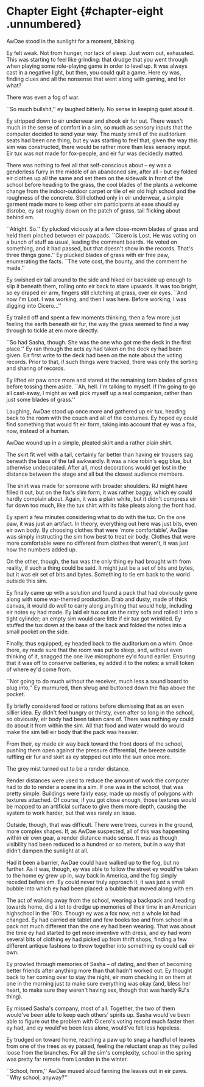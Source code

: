 Chapter Eight {#chapter-eight .unnumbered}
=============

AwDae stood in the sunlight for a moment, blinking.

Ey felt weak. Not from hunger, nor lack of sleep. Just worn out, exhausted. This was starting to feel like grinding: that drudge that you went through when playing some role-playing game in order to level up. It was always cast in a negative light, but then, you could quit a game. Here ey was, finding clues and all the nonsense that went along with gaming, and for what?

There was even a fog of war.

\`\`So much bullshit,'' ey laughed bitterly. No sense in keeping quiet about it.

Ey stripped down to eir underwear and shook eir fur out. There wasn't much in the sense of comfort in a sim, so much as sensory inputs that the computer decided to send your way. The musty smell of the auditorium seats had been one thing, but ey was starting to feel that, given the way this sim was constructed, there would be rather more than less sensory input. Eir tux was not made for fox-people, and eir fur was decidedly matted.

There was nothing to feel all that self-conscious about – ey was a genderless furry in the middle of an abandoned sim, after all – but ey folded eir clothes up all the same and set them on the sidewalk in front of the school before heading to the grass, the cool blades of the plants a welcome change from the indoor-outdoor carpet or tile of eir old high school and the roughness of the concrete. Still clothed only in eir underwear, a simple garment made more to keep other sim participants at ease should ey disrobe, ey sat roughly down on the patch of grass, tail flicking about behind em.

\`\`Alright. So.'' Ey plucked viciously at a few close-mown blades of grass and held them pinched between eir pawpads. \`\`Cicero is Lost. He was voting on a bunch of stuff as usual, leading the comment boards. He voted on something, and it had passed, but that doesn't show in the records. That's three things gone.'' Ey plucked blades of grass with eir free paw, enumerating the facts. \`\`The vote cost, the bounty, and the comment he made.''

Ey swished eir tail around to the side and hiked eir backside up enough to slip it beneath them, rolling onto eir back to stare upwards. It was too bright, so ey draped eir arm, fingers still clutching at grass, over eir eyes. \`\`And now I'm Lost. I was working, and then I was here. Before working, I was digging into Cicero…''

Ey trailed off and spent a few moments thinking, then a few more just feeling the earth beneath eir fur, the way the grass seemed to find a way through to tickle at em more directly.

\`\`So had Sasha, though. She was the one who got me the deck in the first place.'' Ey ran through the acts ey had taken on the deck ey had been given. Eir first write to the deck had been on the note about the voting records. Prior to that, if such things were tracked, there was only the sorting and sharing of records.

Ey lifted eir paw once more and stared at the remaining torn blades of grass before tossing them aside. \`\`Ah, hell. I'm talking to myself. If I'm going to go all cast-away, I might as well pick myself up a real companion, rather than just some blades of grass.''

Laughing, AwDae stood up once more and gathered up eir tux, heading back to the room with the couch and all of the costumes. Ey hoped ey could find something that would fit eir form, taking into account that ey was a fox, now, instead of a human.

AwDae wound up in a simple, pleated skirt and a rather plain shirt.

The skirt fit well with a tail, certainly far better than having eir trousers sag beneath the base of the tail awkwardly. It was a nice robin's egg blue, but otherwise undecorated. After all, most decorations would get lost in the distance between the stage and all but the closest audience members.

The shirt was made for someone with broader shoulders. RJ might have filled it out, but on the fox's slim form, it was rather baggy, which ey could hardly complain about. Again, it was a plain white, but it didn't compress eir fur down too much, like the tux shirt with its fake pleats along the front had.

Ey spent a few minutes considering what to do with the tux. On the one paw, it was just an artifact. In theory, everything out here was just bits, even eir own body. By choosing clothes that were \`more comfortable', AwDae was simply instructing the sim how best to treat eir body. Clothes that were more comfortable were no different from clothes that weren't, it was just how the numbers added up.

On the other, though, the tux was the only thing ey had brought with from reality, if such a thing could be said. It might just be a set of bits and bytes, but it was eir set of bits and bytes. Something to tie em back to the world outside this sim.

Ey finally came up with a solution and found a pack that had obviously gone along with some war-themed production. Drab and dusty, made of thick canvas, it would do well to carry along anything that would help, including eir notes ey had made. Ey laid eir tux out on the ratty sofa and rolled it into a tight cylinder; an empty sim would care little if eir tux got wrinkled. Ey stuffed the tux down at the base of the back and folded the notes into a small pocket on the side.

Finally, thus equipped, ey headed back to the auditorium on a whim. Once there, ey made sure that the room was put to sleep, and, without even thinking of it, snagged the one live microphone ey'd found earlier. Ensuring that it was off to conserve batteries, ey added it to the notes: a small token of where ey'd come from.

\`\`Not going to do much without the receiver, much less a sound board to plug into,'' Ey murmured, then shrug and buttoned down the flap above the pocket.

Ey briefly considered food or rations before dismissing that as an even sillier idea. Ey didn't feel hungry or thirsty, even after so long in the school, so obviously, eir body had been taken care of. There was nothing ey could do about it from within the sim. All that food and water would do would make the sim tell eir body that the pack was heavier.

From their, ey made eir way back toward the front doors of the school, pushing them open against the pressure differential, the breeze outside ruffling eir fur and skirt as ey stepped out into the sun once more.

The grey mist turned out to be a render distance.

Render distances were used to reduce the amount of work the computer had to do to render a scene in a sim. If one was in the school, that was pretty simple. Buildings were fairly easy, made up mostly of polygons with textures attached. Of course, if you got close enough, those textures would be mapped to an artificial surface to give them more depth, causing the system to work harder, but that was rarely an issue.

Outside, though, that was difficult. There were trees, curves in the ground, more complex shapes. If, as AwDae suspected, all of this was happening within eir own gear, a render distance made sense. It was as though visibility had been reduced to a hundred or so meters, but in a way that didn't dampen the sunlight at all.

Had it been a barrier, AwDae could have walked up to the fog, but no further. As it was, though, ey was able to follow the street ey would've taken to the home ey grew up in, way back in America, and the fog simply receded before em. Ey could never truly approach it, it was just a small bubble into which ey had been placed: a bubble that moved along with em.

The act of walking away from the school, wearing a backpack and heading towards home, did a lot to dredge up memories of their time in an American highschool in the \`90s. Though ey was a fox now, not a whole lot had changed. Ey had carried eir tablet and few books too and from school in a pack not much different than the one ey had been wearing. That was about the time ey had started to get more inventive with dress, and ey had worn several bits of clothing ey had picked up from thrift shops, finding a few different antique fashions to throw together into something ey could call eir own.

Ey prowled through memories of Sasha – of dating, and then of becoming better friends after anything more than that hadn't worked out. Ey thought back to her coming over to stay the night, eir mom checking in on them at one in the morning just to make sure everything was okay (and, bless her heart, to make sure they weren't having sex, though that was hardly RJ's thing).

Ey missed Sasha's company, most of all. Together, the two of them would've been able to keep each others' spirits up. Sasha would've been able to figure out the problem with Cicero's voting record much faster then ey had, and ey would've been less alone, would've felt less hopeless.

Ey trudged on toward home, reaching a paw up to snag a handful of leaves from one of the trees as ey passed, feeling the reluctant snap as they pulled loose from the branches. For all the sim's complexity, school in the spring was pretty far remote from London in the winter.

\`\`School, hmm,'' AwDae mused aloud fanning the leaves out in eir paws. \`\`Why school, anyway?''
